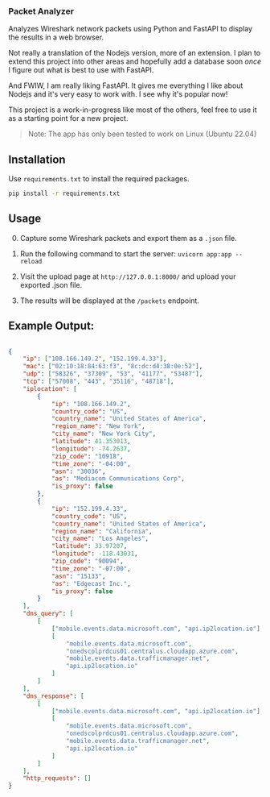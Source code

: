 ### Packet Analyzer

Analyzes Wireshark network packets using Python and FastAPI to display the results in a web browser.

Not really a translation of the Nodejs version, more of an extension. I plan to extend this project into other areas and hopefully add a database soon *once* I figure out what is best to use with FastAPI. 

And FWIW, I am really liking FastAPI. It gives me everything I like about Nodejs and it's very easy to work with. I see why it's popular now! 

This project is a work-in-progress like most of the others, feel free to use it as a starting point for a new project. 

>Note: The app has only been tested to work on Linux (Ubuntu 22.04)

## Installation

Use `requirements.txt` to install the required packages.

```bash
pip install -r requirements.txt
```

## Usage

0. Capture some Wireshark packets and export them as a `.json` file.

1. Run the following command to start the server: `uvicorn app:app --reload`

2. Visit the upload page at `http://127.0.0.1:8000/` and upload your exported .json file.

3. The results will be displayed at the `/packets` endpoint.

## Example Output:

```json

{
    "ip": ["108.166.149.2", "152.199.4.33"],
    "mac": ["02:10:18:84:63:f3", "8c:dc:d4:38:0e:52"],
    "udp": ["58326", "37309", "53", "41177", "53487"],
    "tcp": ["57008", "443", "35116", "48718"],
    "iplocation": [
        {
            "ip": "108.166.149.2",
            "country_code": "US",
            "country_name": "United States of America",
            "region_name": "New York",
            "city_name": "New York City",
            "latitude": 41.353013,
            "longitude": -74.2637,
            "zip_code": "10918",
            "time_zone": "-04:00",
            "asn": "30036",
            "as": "Mediacom Communications Corp",
            "is_proxy": false
        },
        {
            "ip": "152.199.4.33",
            "country_code": "US",
            "country_name": "United States of America",
            "region_name": "California",
            "city_name": "Los Angeles",
            "latitude": 33.97207,
            "longitude": -118.43031,
            "zip_code": "90094",
            "time_zone": "-07:00",
            "asn": "15133",
            "as": "Edgecast Inc.",
            "is_proxy": false
        }
    ],
    "dns_query": [
        [
            ["mobile.events.data.microsoft.com", "api.ip2location.io"],
            [
                "mobile.events.data.microsoft.com",
                "onedscolprdcus01.centralus.cloudapp.azure.com",
                "mobile.events.data.trafficmanager.net",
                "api.ip2location.io"
            ]
        ]
    ],
    "dns_response": [
        [
            ["mobile.events.data.microsoft.com", "api.ip2location.io"],
            [
                "mobile.events.data.microsoft.com",
                "onedscolprdcus01.centralus.cloudapp.azure.com",
                "mobile.events.data.trafficmanager.net",
                "api.ip2location.io"
            ]
        ]
    ],
    "http_requests": []
}
```
